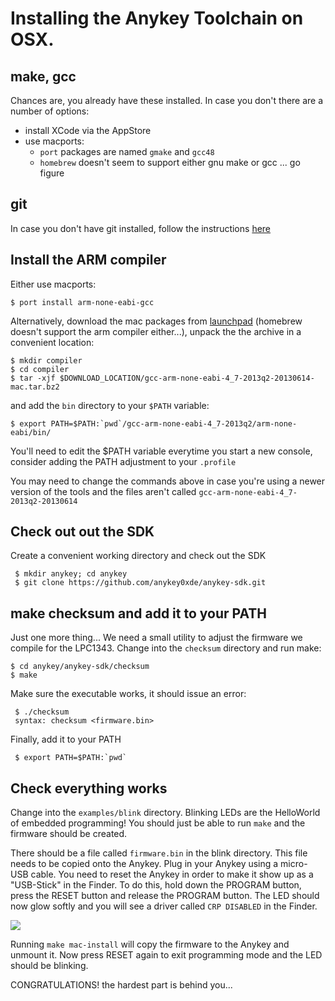 # Installing the Anykey Toolchain on OSX.

## make, gcc

Chances are, you already have these installed. In case you don't there
are a number of options:

* install XCode via the AppStore
* use macports:
  * `port` packages are named `gmake` and `gcc48`
  * `homebrew` doesn't seem to support either gnu make or gcc ... go figure


## git

In case you don't have git installed, follow the instructions [here](http://git-scm.com/book/en/Getting-Started-Installing-Git)

## Install the ARM compiler

Either use macports:

    $ port install arm-none-eabi-gcc

Alternatively, download the mac packages from
[launchpad](https://launchpad.net/gcc-arm-embedded/+download) (homebrew
doesn't support the arm compiler either...), unpack the the archive in a
convenient location:

    $ mkdir compiler
    $ cd compiler
    $ tar -xjf $DOWNLOAD_LOCATION/gcc-arm-none-eabi-4_7-2013q2-20130614-mac.tar.bz2

and add the `bin` directory to your `$PATH` variable:

    $ export PATH=$PATH:`pwd`/gcc-arm-none-eabi-4_7-2013q2/arm-none-eabi/bin/

You'll need to edit the $PATH variable everytime you start a new
console, consider adding the PATH adjustment to your `.profile`

You may need to change the commands above in case you're using a newer
version of the tools and the files aren't called
`gcc-arm-none-eabi-4_7-2013q2-20130614`

## Check out out the SDK

Create a convenient working directory and check out the SDK

     $ mkdir anykey; cd anykey
     $ git clone https://github.com/anykey0xde/anykey-sdk.git

## make checksum and add it to your PATH

Just one more thing... We need a small utility to adjust the firmware we
compile for the LPC1343. Change into the `checksum` directory and run
make:

    $ cd anykey/anykey-sdk/checksum
    $ make

 Make sure the executable works, it should issue an error:

     $ ./checksum
     syntax: checksum <firmware.bin>

 Finally, add it to your PATH

     $ export PATH=$PATH:`pwd`

## Check everything works

Change into the `examples/blink` directory. Blinking LEDs are the
HelloWorld of embedded programming! You should just be able to run
`make` and the firmware should be created.

There should be a file called `firmware.bin` in the blink directory.
This file needs to be copied onto the Anykey. Plug in your Anykey using
a micro-USB cable. You need to reset the Anykey in order to make it show
up as a "USB-Stick" in the Finder. To do this, hold down the PROGRAM
button, press the RESET button and release the PROGRAM button. The LED
should now glow softly and you will see a driver called `CRP DISABLED`
in the Finder.

![](https://raw.github.com/anykey0xde/tutorial/master/img/reset_prg_button.png)

Running `make mac-install` will copy the firmware to the Anykey and
unmount it. Now press RESET again to exit programming mode and the LED
should be blinking.

CONGRATULATIONS! the hardest part is behind you...
